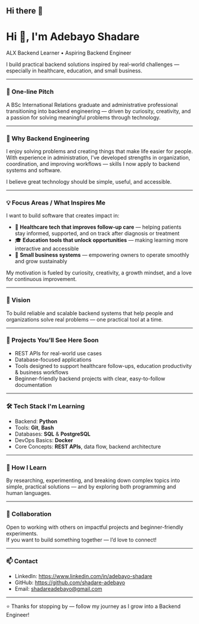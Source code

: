 ## Hi there 👋

<!--
**shadare-adebayo/shadare-adebayo** is a ✨ _special_ ✨ repository because its `README.md` (this file) appears on your GitHub profile.

Here are some ideas to get you started:

- 🔭 I’m currently working on ...
- 🌱 I’m currently learning ...
- 👯 I’m looking to collaborate on ...
- 🤔 I’m looking for help with ...
- 💬 Ask me about ...
- 📫 How to reach me: ...
- 😄 Pronouns: ...
- ⚡ Fun fact: ...
-->
# Hi 👋, I'm Adebayo Shadare
ALX Backend Learner • Aspiring Backend Engineer

I build practical backend solutions inspired by real-world challenges — especially in healthcare, education, and small business.

---

### 🚀 One-line Pitch  
A BSc International Relations graduate and administrative professional transitioning into backend engineering — driven by curiosity, creativity, and a passion for solving meaningful problems through technology.

---

### 🧩 Why Backend Engineering  
I enjoy solving problems and creating things that make life easier for people.  
With experience in administration, I’ve developed strengths in organization, coordination, and improving workflows — skills I now apply to backend systems and software.

I believe great technology should be simple, useful, and accessible.

---

### 💡 Focus Areas / What Inspires Me  
I want to build software that creates impact in:
- 🏥 **Healthcare tech that improves follow-up care** — helping patients stay informed, supported, and on track after diagnosis or treatment
- 🎓 **Education tools that unlock opportunities** — making learning more interactive and accessible
- 🏪 **Small business systems** — empowering owners to operate smoothly and grow sustainably

My motivation is fueled by curiosity, creativity, a growth mindset, and a love for continuous improvement.

---

### 🌟 Vision  
To build reliable and scalable backend systems that help people and organizations solve real problems — one practical tool at a time.

---

### 🔭 Projects You’ll See Here Soon  
- REST APIs for real-world use cases  
- Database-focused applications  
- Tools designed to support healthcare follow-ups, education productivity & business workflows  
- Beginner-friendly backend projects with clear, easy-to-follow documentation

---

### 🛠️ Tech Stack I'm Learning  
- Backend: **Python**  
- Tools: **Git**, **Bash**  
- Databases: **SQL** & **PostgreSQL**  
- DevOps Basics: **Docker**  
- Core Concepts: **REST APIs**, data flow, backend architecture

---

### 🧠 How I Learn  
By researching, experimenting, and breaking down complex topics into simple, practical solutions — and by exploring both programming and human languages.

---

### 🤝 Collaboration  
Open to working with others on impactful projects and beginner-friendly experiments.  
If you want to build something together — I’d love to connect!

---

### 📫 Contact  
- LinkedIn: https://www.linkedin.com/in/adebayo-shadare  
- GitHub: https://github.com/shadare-adebayo  
- Email: shadareadebayo@gmail.com

---

⭐ Thanks for stopping by — follow my journey as I grow into a Backend Engineer!
